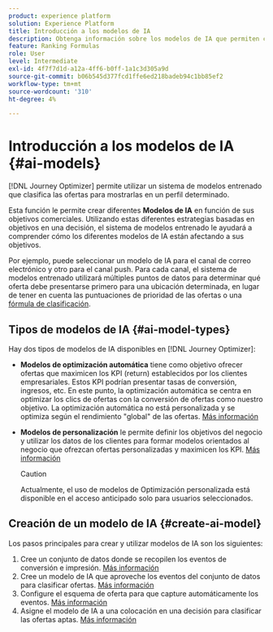 ```yaml
---
product: experience platform
solution: Experience Platform
title: Introducción a los modelos de IA
description: Obtenga información sobre los modelos de IA que permiten clasificar ofertas
feature: Ranking Formulas
role: User
level: Intermediate
exl-id: 4f7f7d1d-a12a-4ff6-b0ff-1a1c3d305a9d
source-git-commit: b06b545d377fcd1ffe6ed218badeb94c1bb85ef2
workflow-type: tm+mt
source-wordcount: '310'
ht-degree: 4%

---
```


# Introducción a los modelos de IA {#ai-models}

[!DNL Journey Optimizer] permite utilizar un sistema de modelos entrenado que clasifica las ofertas para mostrarlas en un perfil determinado.

Esta función le permite crear diferentes **Modelos de IA** en función de sus objetivos comerciales. Utilizando estas diferentes estrategias basadas en objetivos en una decisión, el sistema de modelos entrenado le ayudará a comprender cómo los diferentes modelos de IA están afectando a sus objetivos.

Por ejemplo, puede seleccionar un modelo de IA para el canal de correo electrónico y otro para el canal push. Para cada canal, el sistema de modelos entrenado utilizará múltiples puntos de datos para determinar qué oferta debe presentarse primero para una ubicación determinada, en lugar de tener en cuenta las puntuaciones de prioridad de las ofertas o una [fórmula de clasificación](create-ranking-formulas.md).

## Tipos de modelos de IA {#ai-model-types}

Hay dos tipos de modelos de IA disponibles en [!DNL Journey Optimizer]:

* **Modelos de optimización automática** tiene como objetivo ofrecer ofertas que maximicen los KPI (return) establecidos por los clientes empresariales. Estos KPI podrían presentar tasas de conversión, ingresos, etc. En este punto, la optimización automática se centra en optimizar los clics de ofertas con la conversión de ofertas como nuestro objetivo. La optimización automática no está personalizada y se optimiza según el rendimiento &quot;global&quot; de las ofertas. [Más información](auto-optimization-model.md)

* **Modelos de personalización** le permite definir los objetivos del negocio y utilizar los datos de los clientes para formar modelos orientados al negocio que ofrezcan ofertas personalizadas y maximicen los KPI. [Más información](personalized-optimization-model.md)

   >[!CAUTION]
   >
   >Actualmente, el uso de modelos de Optimización personalizada está disponible en el acceso anticipado solo para usuarios seleccionados.

## Creación de un modelo de IA {#create-ai-model}

Los pasos principales para crear y utilizar modelos de IA son los siguientes:

1. Cree un conjunto de datos donde se recopilen los eventos de conversión e impresión. [Más información](../data-collection/create-dataset.md)
1. Cree un modelo de IA que aproveche los eventos del conjunto de datos para clasificar ofertas. [Más información](create-ranking-strategies.md)
1. Configure el esquema de oferta para que capture automáticamente los eventos. [Más información](../data-collection/schema-requirement.md)
1. Asigne el modelo de IA a una colocación en una decisión para clasificar las ofertas aptas. [Más información](../offer-activities/configure-offer-selection.md)
